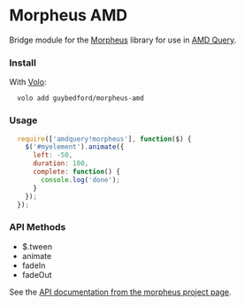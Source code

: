 Morpheus AMD
==

Bridge module for the [Morpheus](https://github.com/ded/morpheus) library for use in [AMD Query](https://github.com/guybedford/amdquery).

### Install

With [Volo](http://volojs.org):

```
  volo add guybedford/morpheus-amd
```

### Usage

```javascript
  require(['amdquery!morpheus'], function($) {
    $('#myelement').animate({
      left: -50,
      duration: 100,
      complete: function() {
        console.log('done');
      }
    });
  });
```

### API Methods

* $.tween
* animate
* fadeIn
* fadeOut

See the [API documentation from the morpheus project page](https://github.com/ded/morpheus).